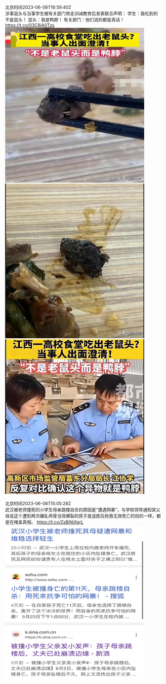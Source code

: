 北京时间2023-06-06T16:59:40Z<br>涉事鼠头与当事学生被有关部门带走训诫教育后发表联合声明：
学生：我吃到的不是鼠头！
鼠头：我是鸭脖！
有关部门：他们说的都是真话！ https://t.co/03C8jA0Tzs<br><img src='/temp/image/2023/t-Month-6/1666006935005704194_0.jpg' width='450' height='500'><img src='/temp/image/2023/t-Month-6/1666006935005704194_1.jpg' width='450' height='500'><img src='/temp/image/2023/t-Month-6/1666006935005704194_2.jpg' width='450' height='500'><br><br>北京时间2023-06-06T15:05:28Z<br>武汉被老师撞死的小学生母亲跳楼自杀的原因是“遭遇网暴”，与学校领导通知其父母说这个遭到两次碾轧颅骨当场爆裂的孩子是送医后抢救无效死亡的目的一样，都是在掩盖真相。 https://t.co/ZsBiNiXgrL<br><img src='/temp/image/2023/t-Month-6/1665978194221207552_0.jpg' width='450' height='500'><br><br>